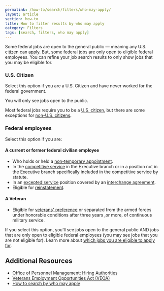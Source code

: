 ```yaml
---
permalink: /how-to/search/filters/who-may-apply/
layout: article
section: how-to
title: How to filter results by who may apply
category: Filters
tags: [search, filters, who may apply]
---
```


Some federal jobs are open to the general public &mdash; meaning any U.S. citizen can apply. But, some federal jobs are only open to eligible federal employees. You can refine your job search results to only show jobs that you may be eligible for.

### U.S. Citizen

Select this option if you are a U.S. Citizen and have never worked for the federal government.

You will only see jobs open to the public. 

Most federal jobs require you to be a [U.S. citizen](../../../../working-in-government/us-citizens/), but there are some exceptions for [non-U.S. citizens](../../../../working-in-government/non-citizens/).

### Federal employees

Select this option if you are:

#### A current or former federal civilian employee

* Who holds or held a [non-temporary appointment](../../../../working-in-government/appointments/).
* In the [competitive service](../../../../working-in-government/service/) in the Executive branch or in a position not in the Executive branch specifically included in the competitive service by statute.
* In an [excepted service](../../../../working-in-government/service/) position covered by an [interchange agreement](../../../../working-in-government/unique-hiring-paths/federal-employees/interchange-agreements/).
* Eligible for [reinstatement](../../../../working-in-government/unique-hiring-paths/federal-employees/reinstatement/).

#### A Veteran

* Eligible for [veterans' preference](../../../../working-in-government/unique-hiring-paths/veterans/preference/) or separated from the armed forces under honorable conditions after three years ,or more, of continuous military service.

If you select this option, you’ll see jobs open to the general public AND jobs that are only open to eligible federal employees (you may see jobs that you are not eligible for). Learn more about [which jobs you are eligible to apply for](../../../../faq/application/eligibility/).

## Additional Resources

* [Office of Personnel Management: Hiring Authorities](https://www.opm.gov/policy-data-oversight/hiring-information/hiring-authorities/)
* [Veterans Employment Opportunities Act (VEOA)](https://www.fedshirevets.gov/job/shav/index.aspx/)
* [How to search by who may apply](../../advanced/who-may-apply/)
